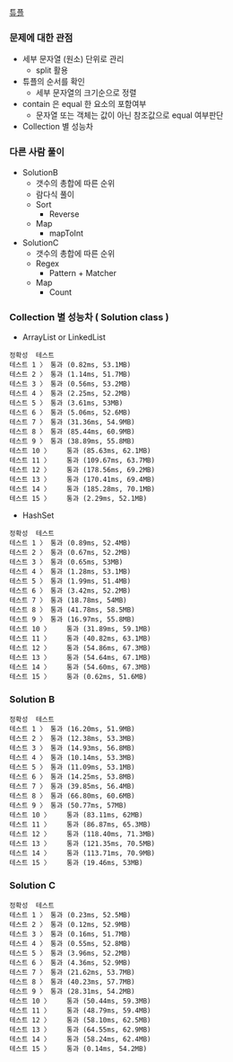 [튜플](https://programmers.co.kr/learn/courses/30/lessons/64065)

### 문제에 대한 관점
- 세부 문자열 (원소) 단위로 관리
    - split 활용
- 튜플의 순서를 확인
    - 세부 문자열의 크기순으로 정렬
- contain 은 equal 한 요소의 포함여부
    - 문자열 또는 객체는 값이 아닌 참조값으로 equal 여부판단
- Collection 별 성능차

### 다른 사람 풀이
- SolutionB
    - 갯수의 총합에 따른 순위
    - 람다식 풀이
    - Sort
        - Reverse
    - Map
        - mapToInt
- SolutionC
    - 갯수의 총합에 따른 순위
    - Regex
        - Pattern + Matcher
    - Map
        - Count


### Collection 별 성능차 ( Solution class )
- ArrayList or LinkedList
```
정확성  테스트
테스트 1 〉	통과 (0.82ms, 53.1MB)
테스트 2 〉	통과 (1.14ms, 51.7MB)
테스트 3 〉	통과 (0.56ms, 53.2MB)
테스트 4 〉	통과 (2.25ms, 52.2MB)
테스트 5 〉	통과 (3.61ms, 53MB)
테스트 6 〉	통과 (5.06ms, 52.6MB)
테스트 7 〉	통과 (31.36ms, 54.9MB)
테스트 8 〉	통과 (85.44ms, 60.9MB)
테스트 9 〉	통과 (38.89ms, 55.8MB)
테스트 10 〉	통과 (85.63ms, 62.1MB)
테스트 11 〉	통과 (109.67ms, 63.7MB)
테스트 12 〉	통과 (178.56ms, 69.2MB)
테스트 13 〉	통과 (170.41ms, 69.4MB)
테스트 14 〉	통과 (185.28ms, 70.1MB)
테스트 15 〉	통과 (2.29ms, 52.1MB)
```

- HashSet
```
정확성  테스트
테스트 1 〉	통과 (0.89ms, 52.4MB)
테스트 2 〉	통과 (0.67ms, 52.2MB)
테스트 3 〉	통과 (0.65ms, 53MB)
테스트 4 〉	통과 (1.28ms, 53.1MB)
테스트 5 〉	통과 (1.99ms, 51.4MB)
테스트 6 〉	통과 (3.42ms, 52.2MB)
테스트 7 〉	통과 (18.78ms, 54MB)
테스트 8 〉	통과 (41.78ms, 58.5MB)
테스트 9 〉	통과 (16.97ms, 55.8MB)
테스트 10 〉	통과 (31.89ms, 59.1MB)
테스트 11 〉	통과 (40.82ms, 63.1MB)
테스트 12 〉	통과 (54.86ms, 67.3MB)
테스트 13 〉	통과 (54.64ms, 67.1MB)
테스트 14 〉	통과 (54.60ms, 67.3MB)
테스트 15 〉	통과 (0.62ms, 51.6MB)
```

### Solution B
```
정확성  테스트
테스트 1 〉	통과 (16.20ms, 51.9MB)
테스트 2 〉	통과 (12.38ms, 53.3MB)
테스트 3 〉	통과 (14.93ms, 56.8MB)
테스트 4 〉	통과 (10.14ms, 53.3MB)
테스트 5 〉	통과 (11.09ms, 53.1MB)
테스트 6 〉	통과 (14.25ms, 53.8MB)
테스트 7 〉	통과 (39.85ms, 56.4MB)
테스트 8 〉	통과 (66.80ms, 60.6MB)
테스트 9 〉	통과 (50.77ms, 57MB)
테스트 10 〉	통과 (83.11ms, 62MB)
테스트 11 〉	통과 (86.87ms, 65.3MB)
테스트 12 〉	통과 (118.40ms, 71.3MB)
테스트 13 〉	통과 (121.35ms, 70.5MB)
테스트 14 〉	통과 (113.71ms, 70.9MB)
테스트 15 〉	통과 (19.46ms, 53MB)
```


### Solution C
```
정확성  테스트
테스트 1 〉	통과 (0.23ms, 52.5MB)
테스트 2 〉	통과 (0.12ms, 52.9MB)
테스트 3 〉	통과 (0.16ms, 51.7MB)
테스트 4 〉	통과 (0.55ms, 52.8MB)
테스트 5 〉	통과 (3.96ms, 52.2MB)
테스트 6 〉	통과 (4.36ms, 52.9MB)
테스트 7 〉	통과 (21.62ms, 53.7MB)
테스트 8 〉	통과 (40.23ms, 57.7MB)
테스트 9 〉	통과 (28.31ms, 54.2MB)
테스트 10 〉	통과 (50.44ms, 59.3MB)
테스트 11 〉	통과 (48.79ms, 59.4MB)
테스트 12 〉	통과 (58.10ms, 62.5MB)
테스트 13 〉	통과 (64.55ms, 62.9MB)
테스트 14 〉	통과 (58.24ms, 62.4MB)
테스트 15 〉	통과 (0.14ms, 54.2MB)
```